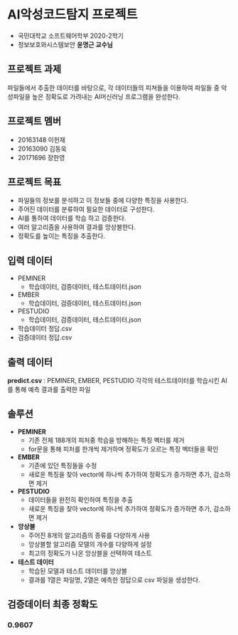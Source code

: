 # AI악성코드탐지 프로젝트
- 국민대학교 소프트웨어학부 2020-2학기 
- 정보보호와시스템보안 **윤명근 교수님**

## 프로젝트 과제
파일들에서 추출한 데이터를 바탕으로, 각 데이터들의 피쳐들을 이용하여 파일들 중 악성파일을 높은 정확도로 가려내는 AI머신러닝 프로그램을 완성한다.

## 프로젝트 멤버
- 20163148 이헌재
- 20163090 김동욱
- 20171696 장한영

## 프로젝트 목표
- 파일들의 정보를 분석하고 이 정보들 중에 다양한 특징을 사용한다.
- 주어진 데이터를 분류하여 필요한 데이터로 구성한다.
- AI를 통하여 데이터를 학습 하고 검증한다.
- 여러 알고리즘을 사용하여 결과를 앙상블한다.
- 정확도를 높이는 특징을 추출한다.

## 입력 데이터
- PEMINER
  - 학습데이터, 검증데이터, 테스트데이터.json
- EMBER
  - 학습데이터, 검증데이터, 테스트데이터.json
- PESTUDIO
  - 학습데이터, 검증데이터, 테스트데이터.json
- 학습데이터 정답.csv
- 검증데이터 정답.csv

## 출력 데이터
**predict.csv** : PEMINER, EMBER, PESTUDIO 각각의 테스트데이터를 학습시킨 AI를 통해 예측 결과를 출력한 파일

## 솔루션
- **PEMINER**
  - 기존 전체 188개의 피처중 학습을 방해하는 특징 벡터를 제거
  - for문을 통해 피처를 한개씩 제거하며 정확도가 오르는 특징 벡터들을 확인
- **EMBER**
  - 기존에 있던 특징들을 수정
  - 새로운 특징을 찾아 vector에 하나씩 추가하여 정확도가 증가하면 추가, 감소하면 제거
- **PESTUDIO**
  - 데이터들을 완전히 확인하여 특징을 추출
  - 새로운 특징을 찾아 vector에 하나씩 추가하여 정확도가 증가하면 추가, 감소하면 제거
- **앙상블**
  - 주어진 8개의 알고리즘의 종류를 다양하게 사용
  - 앙상블할 알고리즘 모델의 개수를 다양하게 설정
  - 최고의 정확도가 나온 앙상블을 선택하여 테스트
- **테스트 데이터**
  - 학습된 모델과 테스트 데이터를 앙상블
  - 결과를 1열은 파일명, 2열은 예측한 정답으로 csv 파일을 생성한다.
  
## 검증데이터 최종 정확도
### **0.9607**
